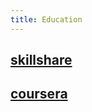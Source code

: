 ```yaml
---
title: Education
---
```


## [skillshare](https://www.skillshare.com/home)
## [coursera](https://www.coursera.org/learn/user-experience-design/home/week/1)
